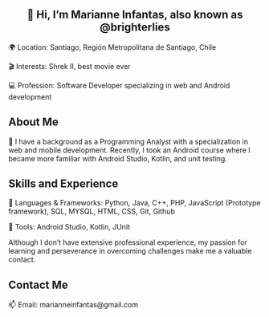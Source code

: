 <h2 align="center"> 👋 Hi, I’m Marianne Infantas, also known as @brighterlies </h2>
<p> 🌍 Location: Santiago, Región Metropolitana de Santiago, Chile </p>
<p> 🎬 Interests: Shrek II, best movie ever </p>
<p> 💻 Profession: Software Developer specializing in web and Android development </p>
<h2 align="left"> About Me </h2>
<p> 🌱 I have a background as a Programming Analyst with a specialization in web and mobile development. Recently, I took an Android course where I became more familiar with Android Studio, Kotlin, and unit testing. </p>

<h2 align="left"> Skills and Experience </h2>
<p> 🌱 Languages & Frameworks: Python, Java, C++, PHP, JavaScript (Prototype framework), SQL, MYSQL, HTML, CSS, Git, Github
<p> 🌱 Tools: Android Studio, Kotlin, JUnit </p>
Although I don’t have extensive professional experience, my passion for learning and perseverance in overcoming challenges make me a valuable contact. </p>

<h2 align="left"> Contact Me </h2>
<p> 📫 Email: marianneinfantas@gmail.com </p>

<!---
brighterlies/brighterlies is a ✨ special ✨ repository because its `README.md` (this file) appears on your GitHub profile.
You can click the Preview link to take a look at your changes.
--->
